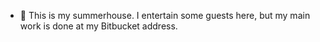 
- 🌱 This is my summerhouse. I entertain some guests here, but my main work is done at my Bitbucket address.

